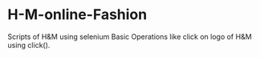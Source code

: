 # H-M-online-Fashion
Scripts of H&M using selenium 
Basic Operations like click on logo of H&M using click().


